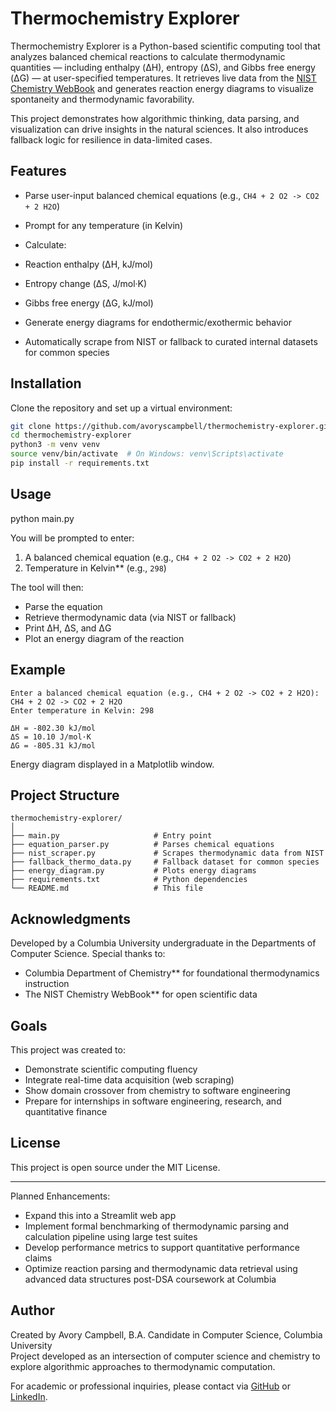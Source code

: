 # Thermochemistry Explorer

Thermochemistry Explorer is a Python-based scientific computing tool that analyzes balanced chemical reactions to calculate thermodynamic quantities — including enthalpy (ΔH), entropy (ΔS), and Gibbs free energy (ΔG) — at user-specified temperatures. It retrieves live data from the [NIST Chemistry WebBook](https://webbook.nist.gov/chemistry/) and generates reaction energy diagrams to visualize spontaneity and thermodynamic favorability.

This project demonstrates how algorithmic thinking, data parsing, and visualization can drive insights in the natural sciences. It also introduces fallback logic for resilience in data-limited cases.

## Features

- Parse user-input balanced chemical equations (e.g., `CH4 + 2 O2 -> CO2 + 2 H2O`)
- Prompt for any temperature (in Kelvin)
- Calculate:

- Reaction enthalpy (ΔH, kJ/mol)
- Entropy change (ΔS, J/mol·K)
- Gibbs free energy (ΔG, kJ/mol)
- Generate energy diagrams for endothermic/exothermic behavior
- Automatically scrape from NIST or fallback to curated internal datasets for common species

## Installation

Clone the repository and set up a virtual environment:

```bash
git clone https://github.com/avoryscampbell/thermochemistry-explorer.git
cd thermochemistry-explorer
python3 -m venv venv
source venv/bin/activate  # On Windows: venv\Scripts\activate
pip install -r requirements.txt
```

## Usage


python main.py


You will be prompted to enter:

1. A balanced chemical equation (e.g., `CH4 + 2 O2 -> CO2 + 2 H2O`)
2. Temperature in Kelvin** (e.g., `298`)

The tool will then:

* Parse the equation
* Retrieve thermodynamic data (via NIST or fallback)
* Print ΔH, ΔS, and ΔG
* Plot an energy diagram of the reaction

## Example

```
Enter a balanced chemical equation (e.g., CH4 + 2 O2 -> CO2 + 2 H2O): CH4 + 2 O2 -> CO2 + 2 H2O
Enter temperature in Kelvin: 298

ΔH = -802.30 kJ/mol
ΔS = 10.10 J/mol·K
ΔG = -805.31 kJ/mol
```

Energy diagram displayed in a Matplotlib window.

## Project Structure

```
thermochemistry-explorer/
│
├── main.py                     # Entry point
├── equation_parser.py          # Parses chemical equations
├── nist_scraper.py             # Scrapes thermodynamic data from NIST
├── fallback_thermo_data.py     # Fallback dataset for common species
├── energy_diagram.py           # Plots energy diagrams
├── requirements.txt            # Python dependencies
└── README.md                   # This file
```

## Acknowledgments

Developed by a Columbia University undergraduate in the Departments of Computer Science. Special thanks to:

* Columbia Department of Chemistry** for foundational thermodynamics instruction
* The NIST Chemistry WebBook** for open scientific data

## Goals

This project was created to:

* Demonstrate scientific computing fluency
* Integrate real-time data acquisition (web scraping)
* Show domain crossover from chemistry to software engineering
* Prepare for internships in software engineering, research, and quantitative finance

## License

This project is open source under the MIT License.

---

Planned Enhancements:

* Expand this into a Streamlit web app
* Implement formal benchmarking of thermodynamic parsing and calculation pipeline using large test suites
* Develop performance metrics to support quantitative performance claims
* Optimize reaction parsing and thermodynamic data retrieval using advanced data structures post-DSA coursework at Columbia

## Author

Created by Avory Campbell, B.A. Candidate in Computer Science, Columbia University  
Project developed as an intersection of computer science and chemistry to explore algorithmic approaches to thermodynamic computation.

For academic or professional inquiries, please contact via [GitHub](https://github.com/avoryscampbell) or [LinkedIn](https://www.linkedin.com/in/avory-campbell).
